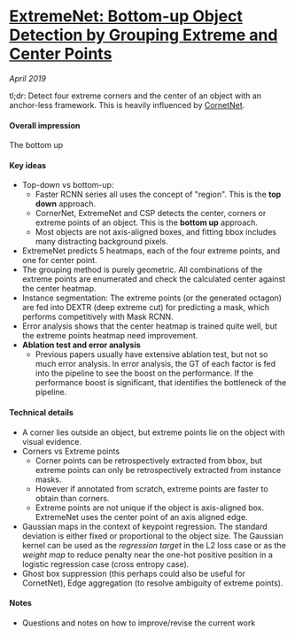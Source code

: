 # [ExtremeNet: Bottom-up Object Detection by Grouping Extreme and Center Points](https://arxiv.org/pdf/1901.08043.pdf)

_April 2019_

tl;dr: Detect four extreme corners and the center of an object with an anchor-less framework. This is heavily influenced by [CornetNet](cornernet.md).

#### Overall impression
The bottom up 

#### Key ideas
- Top-down vs bottom-up:
	- Faster RCNN series all uses the concept of "region". This is the **top down** approach.
	- CornerNet, ExtremeNet and CSP detects the center, corners or extreme points of an object. This is the **bottom up** approach.
	- Most objects are not axis-aligned boxes, and fitting bbox includes many distracting background pixels.
- ExtremeNet predicts 5 heatmaps, each of the four extreme points, and one for center point. 
- The grouping method is purely geometric. All combinations of the extreme points are enumerated and check the calculated center against the center heatmap. 
- Instance segmentation: The extreme points (or the generated octagon) are fed into DEXTR (deep extreme cut) for predicting a mask, which performs competitively with Mask RCNN. 
- Error analysis shows that the center heatmap is trained quite well, but the extreme points heatmap need improvement.
- **Ablation test and error analysis**
	- Previous papers usually have extensive ablation test, but not so much error analysis. In error analysis, the GT of each factor is fed into the pipeline to see the boost on the performance. If the performance boost is significant, that identifies the bottleneck of the pipeline.

#### Technical details
- A corner lies outside an object, but extreme points lie on the object with visual evidence. 
- Corners vs Extreme points
	- Corner points can be retrospectively extracted from bbox, but extreme points can only be retrospectively extracted from instance masks. 
	- However if annotated from scratch, extreme points are faster to obtain than corners.
	- Extreme points are not unique if the object is axis-aligned box. ExtremeNet uses the center point of an axis aligned edge. 
- Gaussian maps in the context of keypoint regression. The standard deviation is either fixed or proportional to the object size. The Gaussian kernel can be used as the *regression target* in the L2 loss case or as the *weight map* to reduce penalty near the one-hot positive position in a logistic regression case (cross entropy case).
- Ghost box suppression (this perhaps could also be useful for CornetNet), Edge aggregation (to resolve ambiguity of extreme points).

#### Notes
- Questions and notes on how to improve/revise the current work  

